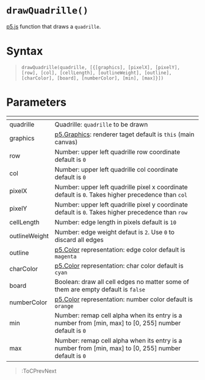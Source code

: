 # `drawQuadrille()`

[p5.js](https://p5js.org/) function that draws a `quadrille`.

# Syntax

> `drawQuadrille(quadrille, [{[graphics], [pixelX], [pixelY], [row], [col], [cellLength], [outlineWeight], [outline], [charColor], [board], [numberColor], [min], [max]}])`

# Parameters

| <!-- -->      | <!-- -->                                                                                                |
|---------------|---------------------------------------------------------------------------------------------------------|
| quadrille     | Quadrille: `quadrille` to be drawn                                                                      |
| graphics      | [p5.Graphics](https://p5js.org/reference/#/p5.Graphics): renderer taget default is `this` (main canvas) |
| row           | Number: upper left quadrille row coordinate default is `0`                                              |
| col           | Number: upper left quadrille col coordinate default is `0`                                              |
| pixelX        | Number: upper left quadrille pixel x coordinate default is `0`. Takes higher precedence than `col`      |
| pixelY        | Number: upper left quadrille pixel y coordinate default is `0`. Takes higher precedence than `row`      |
| cellLength    | Number: edge length in pixels default is `10`                                                           |
| outlineWeight | Number: edge weight defaut is `2`. Use `0` to discard all edges                                         |
| outline       | [p5.Color](https://p5js.org/reference/#/p5.Color) representation: edge color default is `magenta`       |
| charColor     | [p5.Color](https://p5js.org/reference/#/p5.Color) representation: char color default is `cyan`          |
| board         | Boolean: draw all cell edges no matter some of them are empty default is `false`                        |
| numberColor   | [p5.Color](https://p5js.org/reference/#/p5.Color) representation: number color default is `orange`      |
| min           | Number: remap cell alpha when its entry is a number from [min, max] to [0, 255] number default is `0`   |
| max           | Number: remap cell alpha when its entry is a number from [min, max] to [0, 255] number default is `0`   |

> :ToCPrevNext